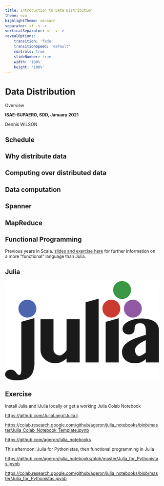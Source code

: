 ```yaml
---
title: Introduction to Data Distribution
theme: evo
highlightTheme: zenburn
separator: <!--s-->
verticalSeparator: <!--v-->
revealOptions:
    transition: 'fade'
    transitionSpeed: 'default'
    controls: true
    slideNumber: true
    width: '100%'
    height: '100%'
---
```


# Data Distribution

Overview

**ISAE-SUPAERO, SDD, January 2021**

Dennis WILSON

<!--s-->

## Schedule

<!--s-->

## Why distribute data

<!--s-->

## Computing over distributed data

<!--s-->

## Data computation

<!--s-->

## Spanner

<!--s-->

## MapReduce

<!--s-->

## Functional Programming

Previous years in Scala. [slides and exercise here](https://lms.isae.fr/course/view.php?id=1226&section=5) for further information on a more "functional" language than Julia.

<!--s-->

## Julia

<img src="static/img/julia.png">

<!--s-->

## Exercise

Install Julia and IJulia locally or get a working Julia Colab Notebook

https://github.com/JuliaLang/IJulia.jl

https://colab.research.google.com/github/ageron/julia_notebooks/blob/master/Julia_Colab_Notebook_Template.ipynb

https://github.com/ageron/julia_notebooks

This afternoon: Julia for Pythonistas, then functional programming in Julia

https://github.com/ageron/julia_notebooks/blob/master/Julia_for_Pythonistas.ipynb

https://colab.research.google.com/github/ageron/julia_notebooks/blob/master/Julia_for_Pythonistas.ipynb
